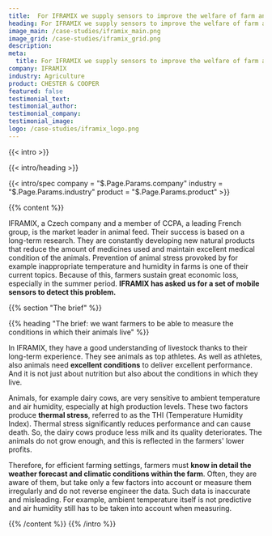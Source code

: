 ```yaml
---
title:  For IFRAMIX we supply sensors to improve the welfare of farm animals
heading: For IFRAMIX we supply sensors to improve the welfare of farm animals
image_main: /case-studies/iframix_main.png
image_grid: /case-studies/iframix_grid.png
description:
meta:
  title: For IFRAMIX we supply sensors to improve the welfare of farm animals | HARDWARIO Case study
company: IFRAMIX
industry: Agriculture
product: CHESTER & COOPER
featured: false
testimonial_text:
testimonial_author:
testimonial_company:
testimonial_image:
logo: /case-studies/iframix_logo.png
---
```


{{< intro >}}

{{< intro/heading >}}

{{< intro/spec company = "$.Page.Params.company" industry = "$.Page.Params.industry" product = "$.Page.Params.product" >}}

{{% content %}}

IFRAMIX, a Czech company and a member of CCPA, a leading French group, is the market leader in animal feed. Their success is based on a long-term research. They are constantly developing new natural products that reduce the amount of medicines used and maintain excellent medical condition of the animals. Prevention of animal stress provoked by for example inappropriate temperature and humidity in farms is one of their current topics. Because of this, farmers sustain great economic loss, especially in the summer period. **IFRAMIX has asked us for a set of mobile sensors to detect this problem.**

{{% section "The brief" %}}

{{% heading "The brief: we want farmers to be able to measure the conditions in which their animals live" %}}

In IFRAMIX, they have a good understanding of livestock thanks to their long-term experience. They see animals as top athletes. As well as athletes, also animals need **excellent conditions** to deliver excellent performance. And it is not just about nutrition but also about the conditions in which they live.

Animals, for example dairy cows, are very sensitive to ambient temperature and air humidity,
especially at high production levels. These two factors produce **thermal stress**, referred to as the THI (Temperature Humidity Index). Thermal stress significantly reduces
performance and can cause death. So, the dairy cows produce less milk and its quality deteriorates. The animals do not grow enough, and this is reflected in the farmers' lower profits.

Therefore, for efficient farming settings, farmers must **know in detail the weather forecast and climatic conditions within the farm**. Often, they are aware of them, but take only a few factors into account or measure them irregularly and do not reverse engineer the data. Such data is inaccurate and misleading. For example, ambient temperature itself is not predictive and air humidity still has to be taken into account when measuring.

{{% /content %}}
{{% /intro %}}
